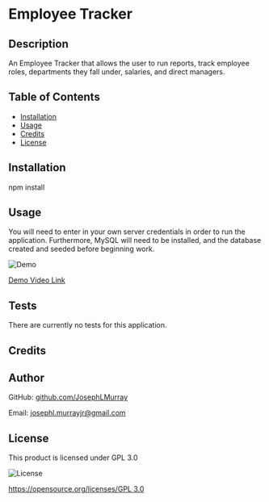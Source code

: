 # Employee Tracker

## Description

An Employee Tracker that allows the user to run reports, track employee roles, departments they fall under, salaries, and direct managers.

## Table of Contents

- [Installation](#installation)
- [Usage](#usage)
- [Credits](#credits)
- [License](#license)

## Installation

npm install

## Usage

You will need to enter in your own server credentials in order to run the application. Furthermore, MySQL will need to be installed, and the database created and seeded before beginning work.

![Demo](assets/images/employeeTracker.gif)

[Demo Video Link](https://drive.google.com/file/d/1yjWQEbSqPtUaj6MUzS-RgImi8iiZh76a/view)

## Tests

There are currently no tests for this application.

## Credits

## Author

GitHub: [github.com/JosephLMurray](github.com/JosephLMurray)

Email: [josephl.murrayjr@gmail.com](josephl.murrayjr@gmail.com)

## License

This product is licensed under GPL 3.0

![License](https://img.shields.io/badge/License-GPL%203.0-blue.svg)

[https://opensource.org/licenses/GPL 3.0](https://opensource.org/licenses/GPL-3.0)

